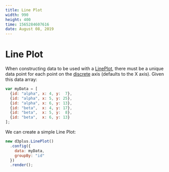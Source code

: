 ```yaml
---
title: Line Plot
width: 990
height: 400
time: 1565284607616
date: August 08, 2019
---
```


# Line Plot

When constructing data to be used with a [LinePlot](http://d3plus.org/docs/#LinePlot), there must be a unique data point for each point on the [discrete](http://d3plus.org/docs/#Plot.discrete) axis (defaults to the X axis). Given this data array:

```js
var myData = [
  {id: "alpha", x: 4, y:  7},
  {id: "alpha", x: 5, y: 25},
  {id: "alpha", x: 6, y: 13},
  {id: "beta",  x: 4, y: 17},
  {id: "beta",  x: 5, y:  8},
  {id: "beta",  x: 6, y: 13}
];
```

We can create a simple Line Plot:

```js
new d3plus.LinePlot()
  .config({
    data: myData,
    groupBy: "id"
  })
  .render();
```
